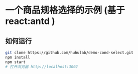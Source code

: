 
# 一个商品规格选择的示例 (基于 react:antd )

## 如何运行

``` bash
git clone https://github.com/huhulab/demo-cond-select.git
npm install
npm start
# 打开浏览器 http://localhost:3002
```
